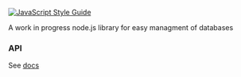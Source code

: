 [![JavaScript Style Guide](https://cdn.rawgit.com/standard/standard/master/badge.svg)](https://github.com/standard/standard)

A work in progress node.js library for easy managment of databases

### API

See [docs](https://anydb.netlify.app)
